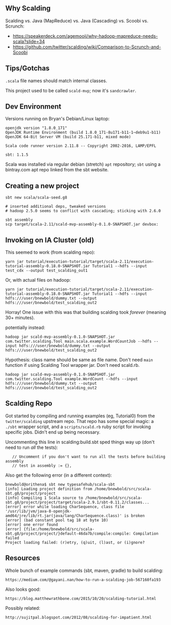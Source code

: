 
## Why Scalding

Scalding vs. Java (MapReduce) vs. Java (Cascading) vs. Scoobi vs. Scrunch:

- <https://speakerdeck.com/agemooij/why-hadoop-mapreduce-needs-scala?slide=34>
- <https://github.com/twitter/scalding/wiki/Comparison-to-Scrunch-and-Scoobi>

## Tips/Gotchas

`.scala` file names should match internal classes.

This project used to be called `scald-mvp`; now it's `sandcrawler`.

## Dev Environment

Versions running on Bryan's Debian/Linux laptop:

    openjdk version "1.8.0_171"
    OpenJDK Runtime Environment (build 1.8.0_171-8u171-b11-1~deb9u1-b11)
    OpenJDK 64-Bit Server VM (build 25.171-b11, mixed mode)

    Scala code runner version 2.11.8 -- Copyright 2002-2016, LAMP/EPFL

    sbt: 1.1.5

Scala was installed via regular debian (stretch) `apt` repository; `sbt` using
a bintray.com apt repo linked from the sbt website.

## Creating a new project

    sbt new scala/scala-seed.g8

    # inserted additional deps, tweaked versions
    # hadoop 2.5.0 seems to conflict with cascading; sticking with 2.6.0

    sbt assembly
    scp target/scala-2.11/scald-mvp-assembly-0.1.0-SNAPSHOT.jar devbox:

## Invoking on IA Cluster (old)

This seemed to work (from scalding repo):

    yarn jar tutorial/execution-tutorial/target/scala-2.11/execution-tutorial-assembly-0.18.0-SNAPSHOT.jar Tutorial1 --hdfs --input test_cdx --output test_scalding_out1

Or, with actual files on hadoop:

    yarn jar tutorial/execution-tutorial/target/scala-2.11/execution-tutorial-assembly-0.18.0-SNAPSHOT.jar Tutorial1 --hdfs --input hdfs:///user/bnewbold/dummy.txt --output hdfs:///user/bnewbold/test_scalding_out2

Horray! One issue with this was that building scalding took *forever* (meaning
30+ minutes).

potentially instead:

    hadoop jar scald-mvp-assembly-0.1.0-SNAPSHOT.jar com.twitter.scalding.Tool main.scala.example.WordCountJob --hdfs --input hdfs:///user/bnewbold/dummy.txt --output hdfs:///user/bnewbold/test_scalding_out2

Hypothesis: class name should be same as file name. Don't need `main` function
if using Scalding Tool wrapper jar. Don't need scald.rb.

    hadoop jar scald-mvp-assembly-0.1.0-SNAPSHOT.jar com.twitter.scalding.Tool example.WordCount --hdfs --input hdfs:///user/bnewbold/dummy.txt --output hdfs:///user/bnewbold/test_scalding_out2


## Scalding Repo

Got started by compiling and running examples (eg, Tutorial0) from the
`twitter/scalding` upstream repo. That repo has some special magic: a `./sbt`
wrapper script, and a `scripts/scald.rb` ruby script for invoking specific
jobs. Didn't end up being necessary.

Uncommenting this line in scalding:build.sbt sped things way up (don't need to
run *all* the tests):

       // Uncomment if you don't want to run all the tests before building assembly
       // test in assembly := {},

Also get the following error (in a different context):

    bnewbold@orithena$ sbt new typesafehub/scala-sbt
    [info] Loading project definition from /home/bnewbold/src/scala-sbt.g8/project/project
    [info] Compiling 1 Scala source to /home/bnewbold/src/scala-sbt.g8/project/project/target/scala-2.9.1/sbt-0.11.2/classes...
    [error] error while loading CharSequence, class file '/usr/lib/jvm/java-8-openjdk-amd64/jre/lib/rt.jar(java/lang/CharSequence.class)' is broken
    [error] (bad constant pool tag 18 at byte 10)
    [error] one error found
    [error] {file:/home/bnewbold/src/scala-sbt.g8/project/project/}default-46da7b/compile:compile: Compilation failed
    Project loading failed: (r)etry, (q)uit, (l)ast, or (i)gnore?  

## Resources

Whole bunch of example commands (sbt, maven, gradle) to build scalding:

    https://medium.com/@gayani.nan/how-to-run-a-scalding-job-567160fa193

Also looks good:

    https://blog.matthewrathbone.com/2015/10/20/scalding-tutorial.html

Possibly related:

    http://sujitpal.blogspot.com/2012/08/scalding-for-impatient.html

